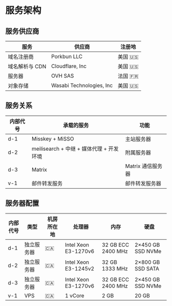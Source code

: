 # 服务架构

## 服务供应商

| 服务           | 供应商                   | 注册地    |
| -------------- | ------------------------ | --------- |
| 域名注册商     | Porkbun LLC              | 美国 :us: |
| 域名解析与 CDN | Cloudflare, Inc          | 美国 :us: |
| 服务器         | OVH SAS                  | 法国 :fr: |
| 对象存储       | Wasabi Technologies, Inc | 美国 :us: |

## 服务关系

| 内部代号 | 承载的服务                               | 功能              |
| -------- | ---------------------------------------- | ----------------- |
| d-1      | Misskey + MiSSO                          | 主站服务器        |
| d-2      | meilisearch + 中继 + 媒体代理 + 开发环境 | 附属服务器        |
| d-3      | Matrix                                   | Matrix 通信服务器 |
| v-1      | 邮件转发服务                             | 邮件转发服务器    |

## 服务器配置

| 内部代号 | 类型       | 机房所在地 | 处理器               | 内存               | 硬盘              |
| -------- | ---------- | ---------- | -------------------- | ------------------ | ----------------- |
| d-1      | 独立服务器 | :canada:   | Intel Xeon E3-1270v6 | 32 GB ECC 2400 MHz | 2×450 GB SSD NVMe |
| d-2      | 独立服务器 | :canada:   | Intel Xeon E3-1245v2 | 32 GB 1333 MHz     | 2×800 GB SSD SATA |
| d-3      | 独立服务器 | :canada:   | Intel Xeon E3-1270v6 | 32 GB ECC 2400 MHz | 2×450 GB SSD NVMe |
| v-1      | VPS        | :canada:   | 1 vCore              | 2 GB               | 20 GB             |
